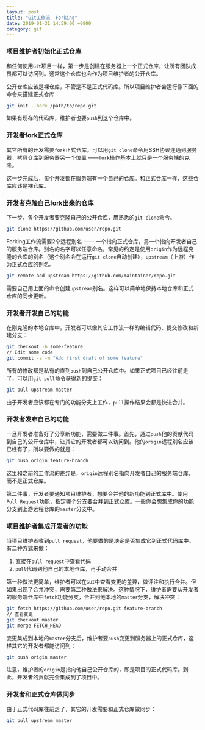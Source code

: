 ```yaml
---
layout: post
title: "Git工作流——Forking"
date: 2019-01-31 14:59:00 +0800
category: git
---
```


### 项目维护者初始化正式仓库

和任何使用`Git`项目一样，第一步是创建在服务器上一个正式仓库，让所有团队成员都可以访问到。通常这个仓库也会作为项目维护者的公开仓库。

公开仓库应该是裸仓库，不管是不是正式代码库。所以项目维护者会运行像下面的命令来搭建正式仓库：

```bash
git init --bare /path/to/repo.git
```

如果有现存的代码库，维护者也要`push`到这个仓库中。
<!--more-->
### 开发者fork正式仓库

其它所有的开发需要`fork`正式仓库。可以用`git clone`命令用SSH协议连通到服务器，拷贝仓库到服务器另一个位置 ——`fork`操作基本上就只是一个服务端的克隆。

这一步完成后，每个开发都在服务端有一个自己的仓库。和正式仓库一样，这些仓库应该是裸仓库。

### 开发者克隆自己fork出来的仓库

下一步，各个开发者要克隆自己的公开仓库，用熟悉的`git clone`命令。

```bash
git clone https://github.com/user/repo.git
```

Forking工作流需要2个远程别名 —— 一个指向正式仓库，另一个指向开发者自己的服务端仓库。别名的名字可以任意命名，常见的约定是使用`origin`作为远程克隆的仓库的别名（这个别名会在运行`git clone`自动创建），`upstream`（上游）作为正式仓库的别名。

```bash
git remote add upstream https://github.com/maintainer/repo.git
```

需要自己用上面的命令创建`upstream`别名。这样可以简单地保持本地仓库和正式仓库的同步更新。

### 开发者开发自己的功能

在刚克隆的本地仓库中，开发者可以像其它工作流一样的编辑代码、提交修改和新建分支：

```bash
git checkout -b some-feature
// Edit some code
git commit -a -m "Add first draft of some feature"
```

所有的修改都是私有的直到`push`到自己公开仓库中。如果正式项目已经往前走了，可以用`git pull`命令获得新的提交：

```bash
git pull upstream master
```

由于开发者应该都在专门的功能分支上工作，`pull`操作结果会都是快进合并。

### 开发者发布自己的功能

一旦开发者准备好了分享新功能，需要做二件事。首先，通过`push`他的贡献代码到自己的公开仓库中，让其它的开发者都可以访问到。他的`origin`远程别名应该已经有了，所以要做的就是：

```bash
git push origin feature-branch
```

这里和之前的工作流的差异是，`origin`远程别名指向开发者自己的服务端仓库，而不是正式仓库。

第二件事，开发者要通知项目维护者，想要合并他的新功能到正式库中。使用`Pull Request`功能，指定哪个分支要合并到正式仓库。一般你会想集成你的功能分支到上游远程仓库的`master`分支中。

### 项目维护者集成开发者的功能

当项目维护者收到`pull request`，他要做的是决定是否集成它到正式代码库中。有二种方式来做：

1. 直接在`pull request`中查看代码
2. `pull`代码到他自己的本地仓库，再手动合并

第一种做法更简单，维护者可以在`GUI`中查看变更的差异，做评注和执行合并。但如果出现了合并冲突，需要第二种做法来解决。这种情况下，维护者需要从开发者的服务端仓库中`fetch`功能分支，合并到他本地的`master`分支，解决冲突：

```bash
git fetch https://github.com/user/repo.git feature-branch
// 查看变更
git checkout master
git merge FETCH_HEAD
```

变更集成到本地的`master`分支后，维护者要`push`变更到服务器上的正式仓库，这样其它的开发者都能访问到：

```bash
git push origin master
```

注意，维护者的`origin`是指向他自己公开仓库的，即是项目的正式代码库。到此，开发者的贡献完全集成到了项目中。

### 开发者和正式仓库做同步

由于正式代码库往前走了，其它的开发需要和正式仓库做同步：

```bash
git pull upstream master
```

